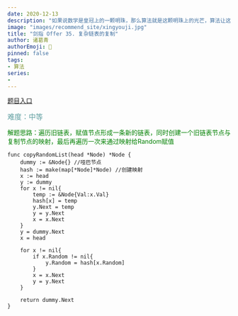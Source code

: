 ```yaml
---
date: 2020-12-13
description: "如果说数学是皇冠上的一颗明珠，那么算法就是这颗明珠上的光芒，算法让这颗明珠更加熠熠生辉，为科技进步和社会发展照亮了前进的路"
image: "images/recommend_site/xingyouji.jpg"
title: "剑指 Offer 35. 复杂链表的复制"
author: 诸葛青
authorEmoji: 🎅
pinned: false
tags:
- 算法
series:
-  
---
```

[题目入口](https://leetcode-cn.com/problems/fu-za-lian-biao-de-fu-zhi-lcof/)

<font color=CadetBlue size=3 >难度：中等</font>

<font color=#008000>解题思路：遍历旧链表，赋值节点形成一条新的链表，同时创建一个旧链表节点与复制节点的映射，最后再遍历一次来通过映射给Random赋值</font>

```golang
func copyRandomList(head *Node) *Node {
    dummy := &Node{} //哑巴节点    
    hash := make(map[*Node]*Node) //创建映射
    x := head
    y := dummy
    for x != nil{
        temp := &Node{Val:x.Val}
        hash[x] = temp   
        y.Next = temp
        y = y.Next
        x = x.Next
    }
    y = dummy.Next
    x = head 
    
    for x != nil{
        if x.Random != nil{
            y.Random = hash[x.Random]
        }
        x = x.Next
        y = y.Next
    }

    return dummy.Next
}
```